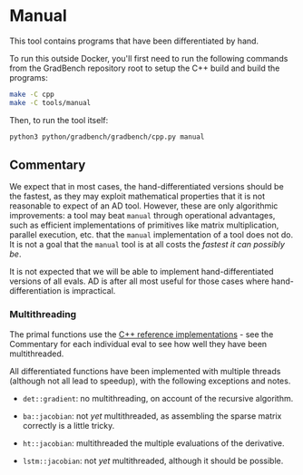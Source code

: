 # Manual

This tool contains programs that have been differentiated by hand.

To run this outside Docker, you'll first need to run the following commands from
the GradBench repository root to setup the C++ build and build the programs:

```sh
make -C cpp
make -C tools/manual
```

Then, to run the tool itself:

```sh
python3 python/gradbench/gradbench/cpp.py manual
```

## Commentary

We expect that in most cases, the hand-differentiated versions should be the
fastest, as they may exploit mathematical properties that it is not reasonable
to expect of an AD tool. However, these are only algorithmic improvements: a
tool may beat `manual` through operational advantages, such as efficient
implementations of primitives like matrix multiplication, parallel execution,
etc. that the `manual` implementation of a tool does not do. It is not a goal
that the `manual` tool is at all costs the _fastest it can possibly be_.

It is not expected that we will be able to implement hand-differentiated
versions of all evals. AD is after all most useful for those cases where
hand-differentiation is impractical.

### Multithreading

The primal functions use the
[C++ reference implementations](/cpp/gradbench/evals) - see the Commentary for
each individual eval to see how well they have been multithreaded.

All differentiated functions have been implemented with multiple threads
(although not all lead to speedup), with the following exceptions and notes.

- `det::gradient`: no multithreading, on account of the recursive algorithm.

- `ba::jacobian`: not _yet_ multithreaded, as assembling the sparse matrix
  correctly is a little tricky.

- `ht::jacobian`: multithreaded the multiple evaluations of the derivative.

- `lstm::jacobian`: not _yet_ multithreaded, although it should be possible.

